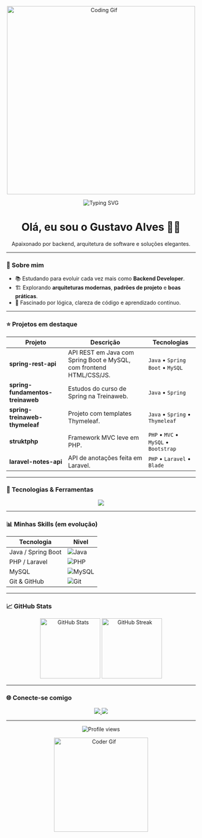 <p align="center">
  <img src="https://media.giphy.com/media/qgQUggAC3Pfv687qPC/giphy.gif" width="500" alt="Coding Gif">
</p>

<p align="center">
  <img src="https://readme-typing-svg.herokuapp.com/?lines=Bem-vindo+ao+meu+perfil+👋;Sou+Desenvolvedor+Backend+🚀;Sempre+em+busca+de+aprendizado!" alt="Typing SVG">
</p>

<h1 align="center">Olá, eu sou o Gustavo Alves 👨‍💻</h1>
<p align="center">Apaixonado por backend, arquitetura de software e soluções elegantes.</p>

---

### 🧩 Sobre mim
- 📚 Estudando para evoluir cada vez mais como **Backend Developer**.  
- 🏗 Explorando **arquiteturas modernas**, **padrões de projeto** e **boas práticas**.  
- 🧠 Fascinado por lógica, clareza de código e aprendizado contínuo.  

---

### ⭐ Projetos em destaque

| Projeto | Descrição | Tecnologias |
|--------|------------|-------------|
| **spring-rest-api** | API REST em Java com Spring Boot e MySQL, com frontend HTML/CSS/JS. | `Java` • `Spring Boot` • `MySQL` |
| **spring-fundamentos-treinaweb** | Estudos do curso de Spring na Treinaweb. | `Java` • `Spring` |
| **spring-treinaweb-thymeleaf** | Projeto com templates Thymeleaf. | `Java` • `Spring` • `Thymeleaf` |
| **struktphp** | Framework MVC leve em PHP. | `PHP` • `MVC` • `MySQL` • `Bootstrap` |
| **laravel-notes-api** | API de anotações feita em Laravel. | `PHP` • `Laravel` • `Blade` |

---

### 🚀 Tecnologias & Ferramentas  

<p align="center">
  <img src="https://skillicons.dev/icons?i=java,spring,php,laravel,mysql,bootstrap,git,github" />
</p>

---

### 📊 Minhas Skills (em evolução)

| Tecnologia | Nivel |
|------------|-------|
| Java / Spring Boot | ![Java](https://progress-bar.dev/70/?title=Avançando) |
| PHP / Laravel | ![PHP](https://progress-bar.dev/65/?title=Avançando) |
| MySQL | ![MySQL](https://progress-bar.dev/80/?title=Bom) |
| Git & GitHub | ![Git](https://progress-bar.dev/85/?title=Confiante) |

---

### 📈 GitHub Stats  

<p align="center">
  <img src="https://github-readme-stats.vercel.app/api?username=gustavoalvesdev&show_icons=true&theme=tokyonight" alt="GitHub Stats" height="160"/>
  <img src="https://github-readme-streak-stats.herokuapp.com/?user=gustavoalvesdev&theme=tokyonight" alt="GitHub Streak" height="160"/>
</p>

---

### 🌐 Conecte-se comigo  

<p align="center">
  <a href="https://www.linkedin.com/in/gustavoalvesdev" target="_blank">
    <img src="https://img.shields.io/badge/LinkedIn-Gustavo%20Alves-blue?style=for-the-badge&logo=linkedin&logoColor=white">
  </a>
  <a href="mailto:gustavoalvesdasilva@outlook.com" target="_blank">
    <img src="https://img.shields.io/badge/Outlook-gustavoalvesdasilva@outlook.com-0078D4?style=for-the-badge&logo=microsoft-outlook&logoColor=white">
  </a>
</p>

---

<p align="center">
  <img src="https://komarev.com/ghpvc/?username=gustavoalvesdev&style=for-the-badge&color=blue" alt="Profile views">
</p>

<p align="center">
  <img src="https://media.giphy.com/media/du3J3cXyzhj75IOgvA/giphy.gif" width="250" alt="Coder Gif">
</p>
